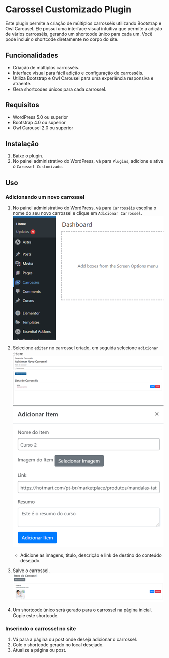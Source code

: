 # Carossel Customizado Plugin

Este plugin permite a criação de múltiplos carrosséis utilizando Bootstrap e Owl Carousel. Ele possui uma interface visual intuitiva que permite a adição de vários carrosséis, gerando um shortcode único para cada um. Você pode incluir o shortcode diretamente no corpo do site.

## Funcionalidades

- Criação de múltiplos carrosséis.
- Interface visual para fácil adição e configuração de carrosséis.
- Utiliza Bootstrap e Owl Carousel para uma experiência responsiva e atraente.
- Gera shortcodes únicos para cada carrossel.

## Requisitos

- WordPress 5.0 ou superior
- Bootstrap 4.0 ou superior
- Owl Carousel 2.0 ou superior

## Instalação

1. Baixe o plugin.
3. No painel administrativo do WordPress, vá para `Plugins`, adicione e ative o `Carossel Customizado`.

## Uso

### Adicionando um novo carrossel

1. No painel administrativo do WordPress, vá para `Carrosséis`
   escolha o nome do seu novo carrossel e clique em `Adicionar Carrossel`.
 ![Adição de carrossel](imagens/toggle1.png)

3. Selecione `editar` no carrossel criado, em seguida selecione `adicionar item`:
 ![Adição de carrossel](imagens/adc%20carrossel.png)
 ![Adição de carrossel](imagens/adccarrossel2.png)
    - Adicione as imagens, titulo, descrição e link de destino do conteúdo desejado.
4. Salve o carrossel.
 ![Adição de carrossel](imagens/itemadc.png)
5. Um shortcode único será gerado para o carrossel na página inicial. Copie este shortcode.

### Inserindo o carrossel no site

1. Vá para a página ou post onde deseja adicionar o carrossel.
2. Cole o shortcode gerado no local desejado.
3. Atualize a página ou post.
